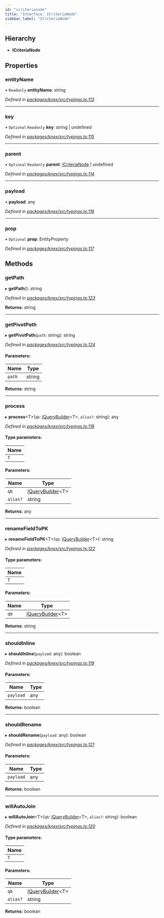 ```yaml
---
id: "icriterianode"
title: "Interface: ICriteriaNode"
sidebar_label: "ICriteriaNode"
---
```


## Hierarchy

* **ICriteriaNode**

## Properties

### entityName

• `Readonly` **entityName**: string

*Defined in [packages/knex/src/typings.ts:113](https://github.com/mikro-orm/mikro-orm/blob/c7aaca40d/packages/knex/src/typings.ts#L113)*

___

### key

• `Optional` `Readonly` **key**: string \| undefined

*Defined in [packages/knex/src/typings.ts:115](https://github.com/mikro-orm/mikro-orm/blob/c7aaca40d/packages/knex/src/typings.ts#L115)*

___

### parent

• `Optional` `Readonly` **parent**: [ICriteriaNode](icriterianode.md) \| undefined

*Defined in [packages/knex/src/typings.ts:114](https://github.com/mikro-orm/mikro-orm/blob/c7aaca40d/packages/knex/src/typings.ts#L114)*

___

### payload

•  **payload**: any

*Defined in [packages/knex/src/typings.ts:116](https://github.com/mikro-orm/mikro-orm/blob/c7aaca40d/packages/knex/src/typings.ts#L116)*

___

### prop

• `Optional` **prop**: EntityProperty

*Defined in [packages/knex/src/typings.ts:117](https://github.com/mikro-orm/mikro-orm/blob/c7aaca40d/packages/knex/src/typings.ts#L117)*

## Methods

### getPath

▸ **getPath**(): string

*Defined in [packages/knex/src/typings.ts:123](https://github.com/mikro-orm/mikro-orm/blob/c7aaca40d/packages/knex/src/typings.ts#L123)*

**Returns:** string

___

### getPivotPath

▸ **getPivotPath**(`path`: string): string

*Defined in [packages/knex/src/typings.ts:124](https://github.com/mikro-orm/mikro-orm/blob/c7aaca40d/packages/knex/src/typings.ts#L124)*

#### Parameters:

Name | Type |
------ | ------ |
`path` | string |

**Returns:** string

___

### process

▸ **process**&#60;T>(`qb`: [IQueryBuilder](iquerybuilder.md)&#60;T>, `alias?`: string): any

*Defined in [packages/knex/src/typings.ts:118](https://github.com/mikro-orm/mikro-orm/blob/c7aaca40d/packages/knex/src/typings.ts#L118)*

#### Type parameters:

Name |
------ |
`T` |

#### Parameters:

Name | Type |
------ | ------ |
`qb` | [IQueryBuilder](iquerybuilder.md)&#60;T> |
`alias?` | string |

**Returns:** any

___

### renameFieldToPK

▸ **renameFieldToPK**&#60;T>(`qb`: [IQueryBuilder](iquerybuilder.md)&#60;T>): string

*Defined in [packages/knex/src/typings.ts:122](https://github.com/mikro-orm/mikro-orm/blob/c7aaca40d/packages/knex/src/typings.ts#L122)*

#### Type parameters:

Name |
------ |
`T` |

#### Parameters:

Name | Type |
------ | ------ |
`qb` | [IQueryBuilder](iquerybuilder.md)&#60;T> |

**Returns:** string

___

### shouldInline

▸ **shouldInline**(`payload`: any): boolean

*Defined in [packages/knex/src/typings.ts:119](https://github.com/mikro-orm/mikro-orm/blob/c7aaca40d/packages/knex/src/typings.ts#L119)*

#### Parameters:

Name | Type |
------ | ------ |
`payload` | any |

**Returns:** boolean

___

### shouldRename

▸ **shouldRename**(`payload`: any): boolean

*Defined in [packages/knex/src/typings.ts:121](https://github.com/mikro-orm/mikro-orm/blob/c7aaca40d/packages/knex/src/typings.ts#L121)*

#### Parameters:

Name | Type |
------ | ------ |
`payload` | any |

**Returns:** boolean

___

### willAutoJoin

▸ **willAutoJoin**&#60;T>(`qb`: [IQueryBuilder](iquerybuilder.md)&#60;T>, `alias?`: string): boolean

*Defined in [packages/knex/src/typings.ts:120](https://github.com/mikro-orm/mikro-orm/blob/c7aaca40d/packages/knex/src/typings.ts#L120)*

#### Type parameters:

Name |
------ |
`T` |

#### Parameters:

Name | Type |
------ | ------ |
`qb` | [IQueryBuilder](iquerybuilder.md)&#60;T> |
`alias?` | string |

**Returns:** boolean
